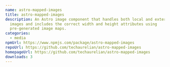 ```yaml
---
name: astro-mapped-images
title: astro-mapped-images
description: An Astro image component that handles both local and external
  images and includes the correct width and height attributes using
  pre-generated image maps.
categories:
  - media
npmUrl: https://www.npmjs.com/package/astro-mapped-images
repoUrl: https://github.com/techaurelian/astro-mapped-images
homepageUrl: https://github.com/techaurelian/astro-mapped-images
downloads: 3
---
```

